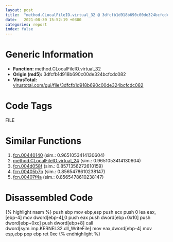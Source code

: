 ```yaml
---
layout: post
title:  "method.CLocalFileIO.virtual_32 @ 3dfcfb1d918b690c00de324bcfcdc082"
date:   2021-08-30 15:52:19 +0300
categories: report
index: false
---
```


# Generic Information
- **Function:** method.CLocalFileIO.virtual\_32
- **Origin (md5):** 3dfcfb1d918b690c00de324bcfcdc082
- **VirusTotal:** [virustotal.com/gui/file/3dfcfb1d918b690c00de324bcfcdc082][virustotal_ref]

# Code Tags
<span class="tag" id="FILE">FILE</span>


# Similar Functions

1. [fcn.00440140][similar_1_ref] (sim.: 0.9651053414130604)
2. [method.CLocalFileIO.virtual\_24][similar_2_ref] (sim.: 0.9651053414130604)
3. [fcn.004d058f][similar_3_ref] (sim.: 0.8571356272610159)
4. [fcn.00405b7b][similar_4_ref] (sim.: 0.8565478610238147)
5. [fcn.00407f4a][similar_5_ref] (sim.: 0.8565478610238147)


# Disassembled Code

{% highlight nasm %}
push ebp
mov ebp,esp
push ecx
push 0
lea eax,[ebp-4]
mov dword[ebp-4],0
push eax
push dword[ebp+0x10]
push dword[ebp+0xc]
push dword[ebp+8]
call dword[sym.imp.KERNEL32.dll_WriteFile]
mov eax,dword[ebp-4]
mov esp,ebp
pop ebp
ret 0xc
{% endhighlight %}


[similar_1_ref]: /report/fcn.00440140@3dfcfb1d918b690c00de324bcfcdc082
[similar_2_ref]: /report/method.CLocalFileIO.virtual_24@3dfcfb1d918b690c00de324bcfcdc082
[similar_3_ref]: /report/fcn.004d058f@9c2b894b84f59672d8be2e984066f76f
[similar_4_ref]: /report/fcn.00405b7b@f360d53698056c0bd2342cbdb569d856
[similar_5_ref]: /report/fcn.00407f4a@623952564c193310b2e5c9b0fe299d07
[virustotal_ref]: https://www.virustotal.com/gui/file/3dfcfb1d918b690c00de324bcfcdc082